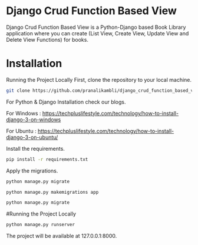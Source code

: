 # Django Crud Function Based View
Django Crud Function Based View is a Python-Django based Book Library application where you can create (List View, Create View, Update View and Delete View Functions) for books.

# Installation

Running the Project Locally First, clone the repository to your local machine.
```bash
git clone https://github.com/pranalikambli/django_crud_function_based_view.git
```

For Python & Django Installation check our blogs.

For Windows : https://techpluslifestyle.com/technology/how-to-install-django-3-on-windows

For Ubuntu :  https://techpluslifestyle.com/technology/how-to-install-django-3-on-ubuntu/

Install the requirements.
```bash
pip install -r requirements.txt
```

Apply the migrations.
```bash
python manage.py migrate 
```
```bash
python manage.py makemigrations app
```
```bash
python manage.py migrate
```
#Running the Project Locally
```bash
python manage.py runserver 
```
The project will be available at 127.0.0.1:8000.
